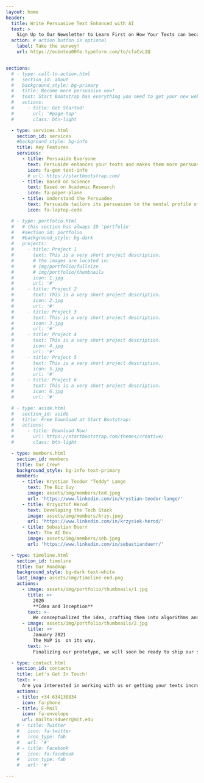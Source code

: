 ```yaml
---
layout: home
header:
  title: Write Persuasive Text Enhanced with AI 
  text: >
    Sign Up to Our Newsletter to Learn First on How Your Texts can become more persuasive with the help of artificial intelligence.
  action: # action button is optional
    label: Take the survey!
    url: https://eubntea00fe.typeform.com/to/cfaCvL1Q


sections:
  # - type: call-to-action.html
  #   section_id: about
  #   background_style: bg-primary
  #   title: Become more persuasive now!
  #   text: Start Bootstrap has everything you need to get your new website up and running in no time! All of the templates and themes on Start Bootstrap are open source, free to download, and easy to use. No strings attached!
  #   actions:
  #     - title: Get Started!
  #       url: '#page-top'
  #       class: btn-light

  - type: services.html
    section_id: services
    #background_style: bg-info
    title: Key Features
    services:
      - title: Persuaide Everyone
        text: Persuaide enhances your texts and makes them more persuasive.
        icon: fa-gem text-info
        # url: https://startbootstrap.com/
      - title: Based on Science
        text: Based on Academic Research 
        icon: fa-paper-plane
      - title: Understand the Persuadee
        text: Persuaide tailors its persuasion to the mental profile of the persuadee.  
        icon: fa-laptop-code

  # - type: portfolio.html
  #   # this section has always ID 'portfolio'
  #   #section_id: portfolio
  #   #background_style: bg-dark
  #   projects:
  #     - title: Project 1
  #       text: This is a very short project description.
  #       # the images are located in:
  #       # img/portfolio/fullsize
  #       # img/portfolio/thumbnails
  #       icon: 1.jpg
  #       url: '#'
  #     - title: Project 2
  #       text: This is a very short project description.
  #       icon: 2.jpg
  #       url: '#'
  #     - title: Project 3
  #       text: This is a very short project description.
  #       icon: 3.jpg
  #       url: '#'
  #     - title: Project 4
  #       text: This is a very short project description.
  #       icon: 4.jpg
  #       url: '#'
  #     - title: Project 5
  #       text: This is a very short project description.
  #       icon: 5.jpg
  #       url: '#'
  #     - title: Project 6
  #       text: This is a very short project description.
  #       icon: 6.jpg
  #       url: '#'

  # - type: aside.html
  #   section_id: aside
  #   title: Free Download at Start Bootstrap!
  #   actions:
  #     - title: Download Now!
  #       url: https://startbootstrap.com/themes/creative/
  #       class: btn-light

  - type: members.html
    section_id: members
    title: Our Crew!
    background_style: bg-info text-primary
    members:
      - title: Krystian Teodor "Teddy" Lange
        text: The Biz Guy
        image: assets/img/members/ted.jpeg
        url: 'https://www.linkedin.com/in/krystian-teodor-lange/'
      - title: Krzysztof Herod
        text: Developing the Tech Stack
        image: assets/img/members/krzy.jpeg
        url: 'https://www.linkedin.com/in/krzysiek-herod/'
      - title: Sebastian Duerr
        text: The AI Dev
        image: assets/img/members/seb.jpeg
        url: 'https://www.linkedin.com/in/sebastianduerr/'

  - type: timeline.html
    section_id: timeline
    title: Our Roadmap
    background_style: bg-dark text-white
    last_image: assets/img/timeline-end.png
    actions:
      - image: assets/img/portfolio/thumbnails/1.jpg
        title: >+
          2020
          **Idea and Inception**
        text: >-
          We conceptualized the idea, crafting them into algorithms and did our academic and practical reserach.
      - image: assets/img/portfolio/thumbnails/2.jpg
        title: >+
          January 2021
          The MVP is  on its way.
        text: >-
          Finalizing our prototype, we will soon be ready to ship our solution.

  - type: contact.html
    section_id: contacts
    title: Let's Get In Touch!
    text: >-
      Are you interested in working with us or getting your texts increased in persuasiveness?
    actions:
    - title: +34 634130834
      icon: fa-phone
    - title: E-Mail
      icon: fa-envelope
      url: mailto:sduerr@mit.edu
    # - title: Twitter
    #   icon: fa-twitter
    #   icon_type: fab
    #   url: '#'
    # - title: Facebook
    #   icon: fa-facebook
    #   icon_type: fab
    #   url: '#'

---
```

